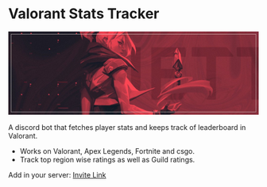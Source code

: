 # Valorant Stats Tracker

![vyomaaverse](https://github.com/vyomaaverse/Valorant-Stats-Tracker/blob/main/src/resources/jett.jpg)

A discord bot that fetches player stats and keeps track of leaderboard in Valorant. 
- Works on Valorant, Apex Legends, Fortnite and csgo. 
- Track top region wise ratings as well as Guild ratings.

Add in your server: [Invite Link](https://discord.com/api/oauth2/authorize?client_id=1032654133460729897&permissions=3072&scope=bot)
